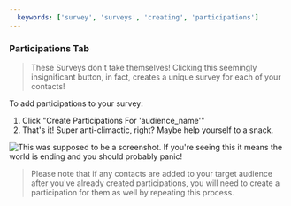 ```yaml
---
  keywords: ['survey', 'surveys', 'creating', 'participations']
---
```

### Participations Tab
>These Surveys don't take themselves! Clicking this seemingly insignificant button, in fact, creates a unique survey for each of your contacts!

To add participations to your survey:

1. Click "Create Participations For 'audience_name'"
2. That's it! Super anti-climactic, right? Maybe help yourself to a snack.

![This was supposed to be a screenshot. If you're seeing this it means the world is ending and you should probably panic!](https://s3.amazonaws.com/peer60_organizations/documentation+tbd/survey_participations/solitaire.gif "This will be a gif of how to add participations. Maybe swap to solitaire after creating it because it's so easy...")

> Please note that if any contacts are added to your target audience after you've already created participations, you will need to create a participation for them as well by repeating this process. 



